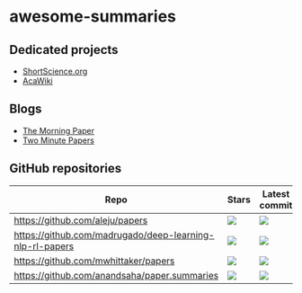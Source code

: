 # awesome-summaries

## Dedicated projects

* [ShortScience.org](https://www.shortscience.org/)
* [AcaWiki](https://acawiki.org)

## Blogs

* [The Morning Paper](https://blog.acolyer.org/)
* [Two Minute Papers](https://www.youtube.com/channel/UCbfYPyITQ-7l4upoX8nvctg)

## GitHub repositories

| Repo | Stars | Latest commit | Commit activity |
| ------------- | ------------- | ------------- | ------------- |
| https://github.com/aleju/papers | ![](https://img.shields.io/github/stars/aleju/papers.svg) | ![](https://img.shields.io/github/last-commit/aleju/papers.svg) | ![](https://img.shields.io/github/commit-activity/m/aleju/papers.svg) |
| https://github.com/madrugado/deep-learning-nlp-rl-papers | ![](https://img.shields.io/github/stars/madrugado/deep-learning-nlp-rl-papers.svg) | ![](https://img.shields.io/github/last-commit/madrugado/deep-learning-nlp-rl-papers.svg) | ![](https://img.shields.io/github/commit-activity/m/madrugado/deep-learning-nlp-rl-papers.svg) |
| https://github.com/mwhittaker/papers | ![](https://img.shields.io/github/stars/mwhittaker/papers.svg) | ![](https://img.shields.io/github/last-commit/mwhittaker/papers.svg) | ![](https://img.shields.io/github/commit-activity/m/mwhittaker/papers.svg) |
| https://github.com/anandsaha/paper.summaries | ![](https://img.shields.io/github/stars/anandsaha/paper.summaries.svg) | ![](https://img.shields.io/github/last-commit/anandsaha/paper.summaries.svg) | ![](https://img.shields.io/github/commit-activity/m/anandsaha/paper.summaries.svg) |
